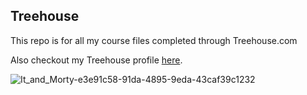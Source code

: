 ## Treehouse

This repo is for all my course files completed through Treehouse.com

Also checkout my Treehouse profile [here](https://teamtreehouse.com/billymardis).

![It_and_Morty-e3e91c58-91da-4895-9eda-43caf39c1232](https://user-images.githubusercontent.com/64291246/82249246-74237600-9917-11ea-9011-0e82d14bea8e.jpg)
